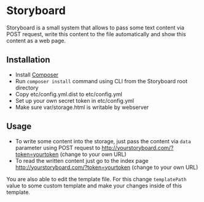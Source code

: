 # Storyboard

Storyboard is a small system that allows to pass some text content via POST request, write this content to the file automatically and show this content as a web page.
 
## Installation

- Install [Composer](https://www.google.com) 
- Run `composer install` command using CLI from the Storyboard root directory
- Copy etc/config.yml.dist to etc/config.yml
- Set up your own secret token in etc/config.yml
- Make sure var/storage.html is writable by webserver

## Usage
- To write some content into the storage, just pass the content via `data` parameter using POST request to http://yourstoryboard.com/?token=yourtoken (change to your own URL)
- To read the written content just go to the index page http://yourstoryboard.com/?token=yourtoken (change to your own URL)

You are also able to edit the template file. For this change `templatePath` value to some custom template and make your changes inside of this template. 
